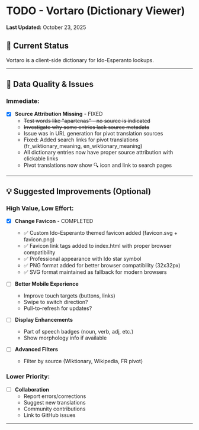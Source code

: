 # TODO - Vortaro (Dictionary Viewer)

**Last Updated:** October 23, 2025

## 🎯 Current Status

Vortaro is a client-side dictionary for Ido-Esperanto lookups. 


---

## 🐛 Data Quality & Issues

### Immediate:
- [x] **Source Attribution Missing** - FIXED
  - ~~Test words like "apartenas" - no source is indicated~~
  - ~~Investigate why some entries lack source metadata~~
  - Issue was in URL generation for pivot translation sources
  - Fixed: Added search links for pivot translations (fr_wiktionary_meaning, en_wiktionary_meaning)
  - All dictionary entries now have proper source attribution with clickable links
  - Pivot translations now show 🔍 icon and link to search pages

---

## 💡 Suggested Improvements (Optional)

### High Value, Low Effort:

- [x] **Change Favicon** - COMPLETED
  - ✅ Custom Ido-Esperanto themed favicon added (favicon.svg + favicon.png)
  - ✅ Favicon link tags added to index.html with proper browser compatibility
  - ✅ Professional appearance with Ido star symbol
  - ✅ PNG format added for better browser compatibility (32x32px)
  - ✅ SVG format maintained as fallback for modern browsers

- [ ] **Better Mobile Experience**
  - Improve touch targets (buttons, links)
  - Swipe to switch direction?
  - Pull-to-refresh for updates?

- [ ] **Display Enhancements**
  - Part of speech badges (noun, verb, adj, etc.)
  - Show morphology info if available

- [ ] **Advanced Filters**
  - Filter by source (Wiktionary, Wikipedia, FR pivot)

### Lower Priority:
- [ ] **Collaboration**
  - Report errors/corrections
  - Suggest new translations
  - Community contributions
  - Link to GitHub issues

---
